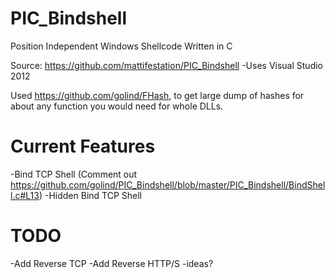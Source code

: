 # PIC_Bindshell
Position Independent Windows Shellcode Written in C

Source: https://github.com/mattifestation/PIC_Bindshell
-Uses Visual Studio 2012

Used https://github.com/golind/FHash, to get large dump of hashes for about any function you would need for whole DLLs.

# Current Features
-Bind TCP Shell (Comment out https://github.com/golind/PIC_Bindshell/blob/master/PIC_Bindshell/BindShell.c#L13)
-Hidden Bind TCP Shell

# TODO
-Add Reverse TCP
-Add Reverse HTTP/S
-ideas?
